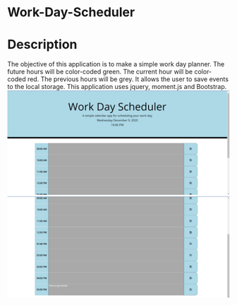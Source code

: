 # Work-Day-Scheduler
<h1>Description</h1>
<p> The objective of this application is to make a simple work day planner. The future hours will be color-coded green. The current hour will be color-coded red. The previous hours will be grey. It allows the user to save events to the local storage. This application uses jquery, moment.js and Bootstrap.


 <img src= "./Screenshot (19).png">
  <img src= "./Screenshot (18).png">
